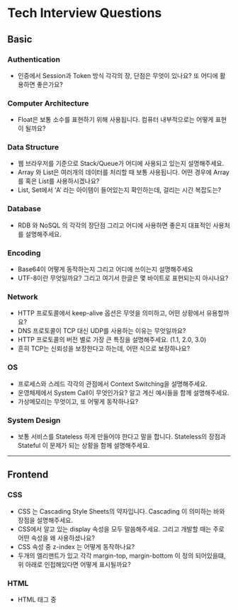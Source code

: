 # Tech Interview Questions

## Basic

### Authentication
- 인증에서 Session과 Token 방식 각각의 장, 단점은 무엇이 있나요? 또 어디에 활용하면 좋은가요?

### Computer Architecture
- Float은 보통 소수를 표현하기 위해 사용됩니다. 컴퓨터 내부적으로는 어떻게 표현이 될까요?

### Data Structure
- 웹 브라우저를 기준으로 Stack/Queue가 어디에 사용되고 있는지 설명해주세요.
- Array 와 List은 여러개의 데이터를 처리할 때 보통 사용됩니다. 어떤 경우에 Array를 혹은 List를 사용하시겠나요?
- List, Set에서 ‘A’ 라는 아이템이 들어있는지 확인하는데, 걸리는 시간 복잡도는?

### Database
- RDB 와 NoSQL 의 각각의 장단점 그리고 어디에 사용하면 좋은지 대표적인 사용처를 설명해주세요.

### Encoding
- Base64이 어떻게 동작하는지 그리고 어디에 쓰이는지 설명해주세요
- UTF-8이란 무엇일까요? 그리고 여기서 한글은 몇 바이트로 표현되는지 아시나요?

### Network
- HTTP 프로토콜에서 keep-alive 옵션은 무엇을 의미하고, 어떤 상황에서 유용할까요?
- DNS 프로토콜이 TCP 대신 UDP를 사용하는 이유는 무엇일까요?
- HTTP 프로토콜의 버전 별로 가장 큰 특징을 설명해주세요. (1.1, 2.0, 3.0)
- 흔히 TCP는 신뢰성을 보장한다고 하는데, 어떤 식으로 보장하나요?

### OS
- 프로세스와 스레드 각각의 관점에서 Context Switching을 설명해주세요.
- 운영체제에서 System Call이 무엇인가요? 알고 계신 예시들을 함께 설명해주세요.
- 가상메모리는 무엇이고, 또 어떻게 동작하나요?

### System Design
- 보통 서비스를 Stateless 하게 만들어야 한다고 말을 합니다. Stateless의 장점과 Stateful 이 문제가 되는 상황을 함께 설명해주세요.

---

## Frontend

### CSS
- CSS 는 Cascading Style Sheets의 약자입니다. Cascading 이 의미하는 바와 장점을 설명해주세요.
- CSS에서 알고 있는 display 속성을 모두 말씀해주세요. 그리고 개발할 때는 주로 어떤 속성을 왜 사용하셨나요?
- CSS 속성 중 z-index 는 어떻게 동작하나요?
- 두개의 엘리맨트가 있고 각각 margin-top, margin-bottom 이 정의 되어있을떄, 위 아래로 인접해있다면 어떻게 표시될까요?

### HTML
- HTML 태그 중 <script async>, <script defer> 간의 차이점을 설명해주세요.

### JavaScript
- JavaScript에서 event.target와 event.currentTarget 이 각각 다른 요소를 가리키는 경우는 어떤 상황인가요?
- 개발을 하다보면 CORS 에러를 마주치곤 합니다. CORS가 무엇인지? 그리고 이 문제를 해결하는 방법을 알려주세요.
- 자바스크립트의 이벤트 루프의 동작 방식을 아시는 것을 모두 설명해주세요.
- 브라우저 저장소들의 각각 장단점과 대표적인 사용처를 알려주세요.
- JavaScript 호이스팅이란 무엇인가요? 그리고 var 와 let, const 각각 호이스팅 시 다르게 동작하는데 왜 그런가요?
- JavaScript에서 undefined 와 null 은 각각 무엇을 의미하나요?
- JavaScript에서 async/await, Promise 문법 각각의 장단점과 적합한 사용처를 함께 설명해주세요.

### Next.js
- Next.js의 ISR(Incremental Static Regeneration)은 어떤 기능인가요? 또 어디에 사용하면 좋을까요?
- Next.js의 next/image 컴포넌트가 일반적인 <img> 태그와 다른 점은 무엇이며, 어떻게 활용하면 성능을 최적화할 수 있나요?
- Next.js는 흔히 SEO에 최적화가 되어있다고 하는데, 어떤 장점들이 있나요?
- Next.js의 getServerSideProps, getStaticProps 각각을 언제 사용하는 것이 적합한지 사례와 함께 설명해주세요.
- Next.js를 사용하면 얻을 수 있는 이점들은 무엇이 있을까요?
- Next.js를 사용하면서 프로젝트에서 코드 스플리팅이나 번들 크기 최적화를 위해 했던 작업을 공유해주세요.

### React
- React에서 strict 모드는 랜더링을 두번 합니다. 왜 그럴까요?
- React에서 useEffect와 useLayoutEffect hook의 차이점은 무엇인가요?
- React Fragment란 무엇인가요? 그리고 장점은 무엇이 있나요?
- React의 Reconciliation 프로세스에 대해서 key를 포함해서 설명해주세요.
- React 컴포넌트에서 ‘key’ prop 은 어떤 역할을 하나요? 값을 부여할때 주의할 점이 있다면 무엇이 있을까요?
- React의 state와 props에 대해서 설명해주세요.
- 리엑트에서 클래스형으로 컴포넌트를 만든다면, 어떤 상황에서 적합할까요?
- React에서 Prop Drilling 문제를 들어보신 적이 있으신가요? 이 문제를 해결하기 위한 방법은 무엇이 있을까요?
- 리엑트에서 사용자의 인증 정보를 다양한 컴포넌트에서 접근해서 사용하게 만드려면 어떤 방식으로 해결하시겠나요?
- 리엑트에서 고차컴포넌트(Higher-Order Component)를 구성한다면 어떤 상황에 적용하시겠나요?
- React에는 많은 상태관리 라이브러리들이 있습니다. 왜 상태관리가 이렇게나 필요할까요?

### TypeScript
- TypeScript에서 any, unknown 의 차이점과 어디에 사용하면 좋을지 설명해주세요
- TypeScript 에서 지원하는 Type, Interface의 차이점은 무엇인가요? 각각 어디에 사용하시겠어요?

### Web
- 랜더링 방식 들 중 CSR, SSR, SSG 각각 방식의 장단점과 차이를 설명해주세요.
- Web Vitals(웹 성능 지표)를 모니터링하고 최적화한 경험이 있으신가요? 있다면 각 지표와 어떻게 최적화했는지 설명해주세요.

---

## Backend

### Cache
- 읽기 성능을 높이기 위해서 캐시 레이어를 추가하려고 합니다. 캐싱 전략(읽기/쓰기 관점)을 어떻게 설계하시겠나요?

### Database
- 데이터베이스의 파티셔닝(Partitioning)이란 무엇이며, 언제 그리고 어떻게 사용해야 하나요?
- MySQL 에서 SlowQuery 의 성능을 개선한다면 어떻게 접근하시겠나요?
- DB의 트랜잭션 격리수준에 대해서 알고 계신 것을 모두 설명해주세요.
- MySQL의 Covering Index, Secondary Index 각각 무엇을 위한 용도인가요? 그리고 커버링 인덱스가 동작하는 상황도 함께 설명해주세요.
- MySQL 에서 제공하는 인덱스에 대해서 알고 있는 것들을 편하게 말씀해주세요.
- 샤딩이란 무엇이며, 분산 데이터베이스에서 샤딩을 설계할 때 고려해야 할 주요 요소는 무엇인가요? 실제로 설계하거나 운영해본 경험이 있다면 설명해주세요.
- 데이터베이스 인덱스 중 LSM, B-Tree 각각의 장점과 사용처를 설명해주세요.
- 분산락을 사용해보신 적이 있으신가요? 어떤 경우에서 많이 사용을 하나요?
- 팬덤리드란 무엇인가요? 그리고 MySQL 에서 팬덤리드가 발생하지 않는 이유는 무엇인가요?
- MySQL에서 UUID를 PK로 했을 때 생기는 성능 이슈는 무엇이 있나요?

### Distributed
- 분산 시스템에서 이야기 되는 최종적 일관성(Eventual Consistency)은 무엇인가요?
- Paxos나 Raft와 같은 합의 알고리즘(consensus algorithm)을 설명하고, 각각의 장단점을 비교하세요.
- 안정 해시(Consistent Hashing)는 무엇이고, 어디에 주로 사용이 되나요?
- Strong Consistency, Eventual Consistency, 그리고 Causal Consistency의 차이를 설명하고, 어떤 상황에서 각각을 선택하는 것이 적절한지 설명해주세요.

### Elasticsearch
- Elasticsearch 는 분산시스템으로 대용량 트래픽을 안정적으로 처리하기 용이하게 설계되어 있습니다. 내부가 어떤 식으로 구성되어 있나요?

### Java
- Java 언어의 메모리 모델과 GC 동작방식을 설명해주세요.
- Thread-Safe란 무엇인가요? Java에서 어떤 방식으로 달성할 수 있을까요?
- Java의 에러 처리 전략에 대해서 Checked/Unchecked Exception을 포함해서 설명해주세요.

### JPA
- JPA를 이용하여 상속을 구현한다면, 어떤 방식을 사용하시겠나요? 각각의 장단점을 함께 서술해주세요.
- JPA 에서 제공하는 영속성 컨텍스트(Persistence Context)은 무엇이며, 어떤 장점이 있나요?
- JPA를 사용할 때 발생할 수 있는 N+1 문제에 대해서 설명해주세요
- JPA에서 Dirty Checking 은 내부적으로 어떻게 동작하나요? 그리고 성능에 미치는 영향을 설명해주세요

### Kafka
- Kafka의 각각의 구성요소들은 무엇이 있는지, 그리고 역할은 무엇인지 설명해주세요.
- Kafka에서 Consumer Group 이 하는 역할을 설명해주세요.
- Kafka에서 브로커가 다운되면 전체 시스템에 어떤 영향을 주나요? 그리고 이 문제를 해결하려면 어떻게 하시겠나요?
- Kafka에서 파티션 개수가 6개인 토픽을 구독하는 컨슈머를 만든다면, 몇개의 인스턴스로 구성하시겠나요?
- Kafka는 분산 시스템으로 빠르고, 처리량 또한 높은 것으로 알려져 있습니다. 내부 구조를 기반으로 왜 그런지 설명해주세요.

### Kotlin
- Kotlin의 inline 키워드는 어떤 상황에서 사용하며, 이를 사용함으로써 얻을 수 있는 장점과 주의할 점은 무엇인가요?
- Kotlin 에서 제공하는 확장 함수란 무엇인가요? 사용한다면 어디에 적용해보시겠나요?
- Kotlin의 Sealed 클래스와 Enum의 차이를 설명하고, Sealed 클래스를 사용하여 복잡한 상태를 관리한 경험이 있다면 공유해주세요.
- Kotlin에서 지원하는 코루틴이 무엇인가요? 그리고 내부적으로 어떻게 구현이 되어있나요?

### Messaging
- 메시지 브로커(Message Broker)의 역할은 무엇인가요?
- 메시지 처리 실패 시 재시도 전략을 설계하거나 적용한 경험이 있으신가요?
- 메시징 시스템에서 메시지 중복 전송이 발생했을 때 이를 감지하고 처리하는 방법은 무엇인가요?
- 메시지의 순서를 보장해야 하는 요구사항이 들어왔다면, 어떻게 구현하시겠나요?
- 메시징 시스템에서 ‘Back Pressure’란 무엇이고, 이를 어떻게 처리하나요?
- 메시지큐에서 발생할 수 있는 성능 병목 현상은 어떤 것들이 있고, 또 어떻게 해결할 수 있을까요?
- Dead Letter Queue(DLQ)란 무엇이고, 이를 사용하여 실패한 메시지를 처리한 경험을 공유해주세요.
- 메시지의 정확한 전달(Exactly Once)을 보장해야 한다면, 어떤 방식으로 처리하시겠나요?

### MSA
- Circuit Breaker Pattern은 어떤 상황에서 필요한가요?
- 흔히 팀/비즈니스가 확장되면 모놀리식에서 MSA로 전환하곤 합니다. 구체적으로는 어떤 점들을 고려해야 할까요?

### Python
- Python 언어에서 GC는 어떤 식으로 동작하나요?

### Redis
- Redis가 단일 스레드로 동작하는 이유와 좋은 성능을 내는 이유를 설명해주세요.
- Redis는 어떤 데이터 구조를 지원하나요? 각 데이터 구조의 사용 사례를 설명해주세요.
- Redis의 라이브러리 중, Lettuce 와 Redisson는 동작방식이 어떻게 다른가요? 또 각각 어떤 상황에서 유용한가요?

### Spring
- WebFlux의 스레드 모델은 Spring MVC와 어떻게 다른가요?
- Spring WebFlux는 무엇이며, Spring MVC와의 주요 차이점은 무엇인가요? 어떤 상황에서 WebFlux를 선택해야 하나요?
- 스프링에서 @Component와 @Bean은 무슨 차이가 있나요? 또 각각 어디에 사용하나요?
- 스프링은 여러가지 디자인패턴으로 이루어져있는 프레임워크 입니다. 어떤 디자인패턴이 어디에 사용이 되고 있나요?
- 스프링에서 보통 읽기에는 @Transactional(readOnly=true)를 사용하는데, 어떤 이점이 있을까요?
- 스프링에서 비관적/낙관적 락을 사용하는 경우를 각각 예시를 들어주세요.
- 스프링에서 제공하는 @Transactional 은 어떻게 동작하나요? 그리고 이런 동작을 가능하게 만드는 내부 구조도 함께 설명해주세요.
- Spring의 @Async 어노테이션을 ThreadPool 관점에서 동작방식을 설명해주세요.
- Spring의 @Autowired 는 내부적으로 어떻게 동작하나요? 그리고 어떤 장/단점이 있나요?
- Spring Security의 기본 개념과 인증(Authentication) 및 인가(Authorization)의 작동 방식(Filter 포함)을 설명해주세요. 실제로 Spring Security를 활용한 경험이 있다면 사례를 공유해주세요.

### System Design
- 수직적 확장과 수평적 확장의 차이점은 무엇이며, 각각 언제 사용하는 것이 적합한가요?
- 어뷰징을 방지하기 위해서 API Rate Limit 직접 구현하려고 합니다. 어떻게 구현하실지 고민해보시고 공유해주세요.
- CQRS 패턴의 장단점을 서술하고, 어떤 상황에 유용한지 설명해주세요.

---

## Data

### Data Engineering
- 분산 파일 시스템(HDFS)의 주요 특징은 무엇인가요?
- Data Warehouse와 Lake 간의 차이점 그리고 각각 어떻게 사용하실지 말씀해주세요.
- 데이터 엔지니어링의 가장 기본이 되는 ETL에 대해서 설명해주세요.
- CDC(Change Data Capture) 기법이란 무엇이며, 어떻게 구현할 수 있을까요? 또 어디에 적용하면 좋을까요?

### Data Lake
- Data Lake란 무엇인가요? 주요 사용 사례도 함께 설명해주세요.

### Data Warehouse
- Star 스키마에 대해서 들어보신 적이 있으신가요? 있다면 어떤 것인지 설명해주세요.

### Flink
- Flink에서 Bounded Stream과 Unbounded Stream의 차이를 설명해주세요.
- Flink의 기본 아키텍처(JobManager, TaskManager 등)를 설명해주세요.
- Flink를 사용해서 특정 시간 간격 동안 발생한 이벤트 수를 계산하려면 어떤 접근 방식을 사용할 수 있나요?
- Flink 애플리케이션에서 성능 병목 현상을 디버깅하고 개선한다면 어떻게 하시겠어요?

### Spark
- Spark는 분산 데이터 처리 엔진으로 알려져 있습니다. 어떤 구조로 되어있는지 설명해주세요.
- 일련의 장애로 Spark RDD에서 데이터 유실이 발생했을 때, 이를 복구하는 방법은?
- Spark의 RDD는 분산 환경에서 병렬처리를 지원하는 가장 핵심적인 데이터 구조입니다. 내부적으로는 어떻게 이를 지원하고 있나요?
- Spark 작업에서 발생할 수 있는 OOM(Out of Memory) 문제를 해결하는 방법은?

---

## AI/Machine Learning

### LLM
- 프롬프트는 어떻게 작성하느냐에 따라 성능의 차이가 많이 나곤 합니다. 어떻게 작성하시는 편인가요? 관련해서 알고 계신 논문도 함께 설명해주세요.

### Machine Learning
- 편향-분산 트레이드오프(bias-variance tradeoff)를 설명하고 이를 최적화하는 방법에 대해서 알고 계신 것을 모두 설명해주세요
- 실무에서 직접 데이터를 전처리 하다 보면, 빠져있는 값들을 발견하곤 합니다. 이때 어떤 식으로 처리를 하면 좋을까요?
- 성능 평가에 사용되는 매트릭에 대해서 알고 계신 것들을 모두 말씀해주세요.
- 앙상블 기법 중 Bagging 과 Boosting 이 무엇인지 데이터, 모델 관점에서 설명해주세요. 또한 각각의 장점과 대표적인 알고리즘도 함께 소개해주세요.
- Binary Classification 문제에서 데이터가 불균형할때 어떤 방식으로 해결하시겠나요?
- 모델 드리프트(Model Drift)의 개념과 이를 방지하기 위한 전략은 무엇이 있을까요?

### MLOps
- 모델은 꾸준히 재학습이 필요할 수 있습니다. 재학습 및 배포과정을 자동화한다면 어떻게 시스템을 구성하시겠나요?

### Serving
- 모델을 배포할때, 크게 배치(batch)과 실시간 처리(online)로 나눌 수 있습니다. 각각 어떤 식으로 동작하고 어디에 적합한지 설명해주세요.
